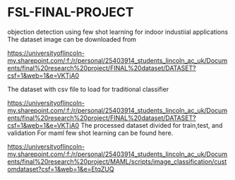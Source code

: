 # FSL-FINAL-PROJECT
objection detection using  few shot learning for indoor industiial applications
The dataset image can be downloaded from 

https://universityoflincoln-my.sharepoint.com/:f:/r/personal/25403914_students_lincoln_ac_uk/Documents/final%20research%20project/FINAL%20dataset/DATASET?csf=1&web=1&e=VKTjA0

The dataset with csv file to load for traditional classifier 

https://universityoflincoln-my.sharepoint.com/:f:/r/personal/25403914_students_lincoln_ac_uk/Documents/final%20research%20project/FINAL%20dataset/DATASET?csf=1&web=1&e=VKTjA0
The processed  dataset divided for train,test, and  validation For maml few shot learning can be found here. 

https://universityoflincoln-my.sharepoint.com/:f:/r/personal/25403914_students_lincoln_ac_uk/Documents/final%20research%20project/MAML/scripts/image_classification/customdataset?csf=1&web=1&e=EtqZUQ
